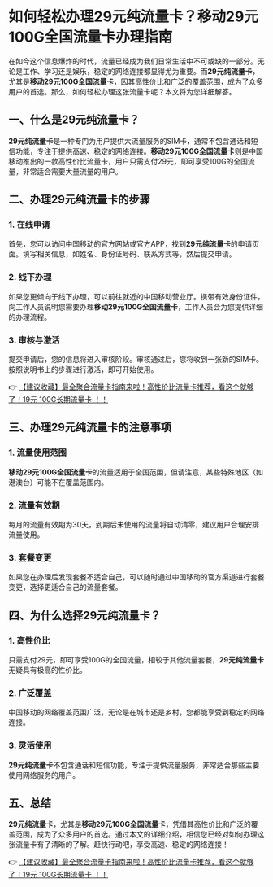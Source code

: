 # 如何轻松办理29元纯流量卡？移动29元100G全国流量卡办理指南

在如今这个信息爆炸的时代，流量已经成为我们日常生活中不可或缺的一部分。无论是工作、学习还是娱乐，稳定的网络连接都显得尤为重要。而**29元纯流量卡**，尤其是**移动29元100G全国流量卡**，因其高性价比和广泛的覆盖范围，成为了众多用户的首选。那么，如何轻松办理这张流量卡呢？本文将为您详细解答。

## 一、什么是29元纯流量卡？

**29元纯流量卡**是一种专门为用户提供大流量服务的SIM卡，通常不包含通话和短信功能，专注于提供高速、稳定的网络连接。**移动29元100G全国流量卡**则是中国移动推出的一款高性价比流量卡，用户只需支付29元，即可享受100G的全国流量，非常适合需要大量流量的用户。

## 二、办理29元纯流量卡的步骤

### 1. 在线申请
首先，您可以访问中国移动的官方网站或官方APP，找到**29元纯流量卡**的申请页面。填写相关信息，如姓名、身份证号码、联系方式等，然后提交申请。

### 2. 线下办理
如果您更倾向于线下办理，可以前往就近的中国移动营业厅。携带有效身份证件，向工作人员说明您需要办理**移动29元100G全国流量卡**，工作人员会为您提供详细的办理流程。

### 3. 审核与激活
提交申请后，您的信息将进入审核阶段。审核通过后，您将收到一张新的SIM卡。按照说明书上的步骤进行激活，即可开始使用。

👉 [【建议收藏】最全聚合流量卡指南来啦！高性价比流量卡推荐，看这个就够了！19元 100G长期流量卡 ！！](https://bit.ly/Liuliangka)

## 三、办理29元纯流量卡的注意事项

### 1. 流量使用范围
**移动29元100G全国流量卡**的流量适用于全国范围，但请注意，某些特殊地区（如港澳台）可能不在覆盖范围内。

### 2. 流量有效期
每月的流量有效期为30天，到期后未使用的流量将自动清零，建议用户合理安排流量使用。

### 3. 套餐变更
如果您在办理后发现套餐不适合自己，可以随时通过中国移动的官方渠道进行套餐变更，选择更适合自己的流量套餐。

## 四、为什么选择29元纯流量卡？

### 1. 高性价比
只需支付29元，即可享受100G的全国流量，相较于其他流量套餐，**29元纯流量卡**无疑具有极高的性价比。

### 2. 广泛覆盖
中国移动的网络覆盖范围广泛，无论是在城市还是乡村，您都能享受到稳定的网络连接。

### 3. 灵活使用
**29元纯流量卡**不包含通话和短信功能，专注于提供流量服务，非常适合那些主要使用网络服务的用户。

## 五、总结

**29元纯流量卡**，尤其是**移动29元100G全国流量卡**，凭借其高性价比和广泛的覆盖范围，成为了众多用户的首选。通过本文的详细介绍，相信您已经对如何办理这张流量卡有了清晰的了解。赶快行动吧，享受高速、稳定的网络连接！

👉 [【建议收藏】最全聚合流量卡指南来啦！高性价比流量卡推荐，看这个就够了！19元 100G长期流量卡 ！！](https://bit.ly/Liuliangka)